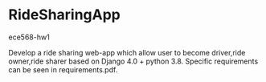# RideSharingApp
ece568-hw1

Develop a ride sharing web-app which allow user to become driver,ride owner,ride sharer based on Django 4.0 + python 3.8.
Specific requirements can be seen in requirements.pdf.
